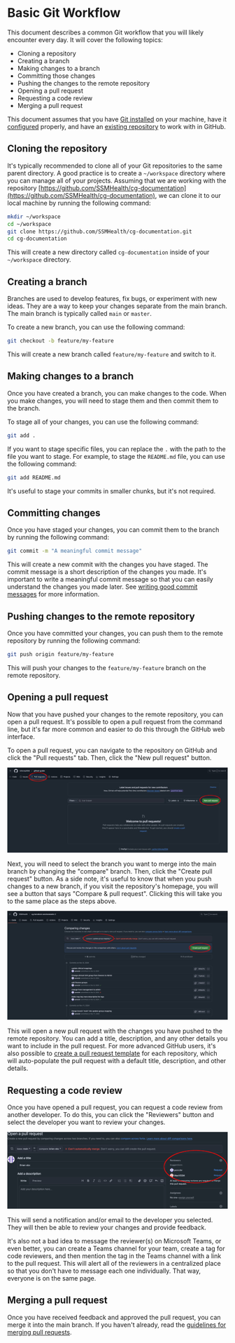 # Basic Git Workflow

This document describes a common Git workflow that you will likely encounter every day.  It will
cover the following topics:

- Cloning a repository
- Creating a branch
- Making changes to a branch
- Committing those changes
- Pushing the changes to the remote repository
- Opening a pull request
- Requesting a code review
- Merging a pull request

This document assumes that you have [Git installed](installing-git.md) on your machine, have it
[configured](configuring-git.md) properly, and have an
[existing repository](../using-github/creating-a-repository.md) to work with in GitHub.

## Cloning the repository

It's typically recommended to clone all of your Git repositories to the same parent directory.  A
good practice is to create a `~/workspace` directory where you can manage all of your projects.
Assuming that we are working with the repository
[https://github.com/SSMHealth/cg-documentation](https://github.com/SSMHealth/cg-documentation),
we can clone it to our local machine by running the following command:

```bash
mkdir ~/workspace
cd ~/workspace
git clone https://github.com/SSMHealth/cg-documentation.git
cd cg-documentation
```

This will create a new directory called `cg-documentation` inside of your `~/workspace` directory.

## Creating a branch

Branches are used to develop features, fix bugs, or experiment with new ideas.  They are a way to
keep your changes separate from the main branch.  The main branch is typically called `main` or
`master`.

To create a new branch, you can use the following command:

```bash
git checkout -b feature/my-feature
```

This will create a new branch called `feature/my-feature` and switch to it.

## Making changes to a branch

Once you have created a branch, you can make changes to the code.  When you make changes, you will
need to stage them and then commit them to the branch.

To stage all of your changes, you can use the following command:

```bash
git add .
```

If you want to stage specific files, you can replace the `.` with the path to the file you want to
stage.  For example, to stage the `README.md` file, you can use the following command:

```bash
git add README.md
```

It's useful to stage your commits in smaller chunks, but it's not required.

## Committing changes

Once you have staged your changes, you can commit them to the branch by running the following
command:

```bash
git commit -m "A meaningful commit message"
```

This will create a new commit with the changes you have staged.  The commit message is a short
description of the changes you made.  It's important to write a meaningful commit message so that
you can easily understand the changes you made later.  See [writing good commit messages](https://www.conventionalcommits.org/en/v1.0.0/#summary)
for more information.

## Pushing changes to the remote repository

Once you have committed your changes, you can push them to the remote repository by running the
following command:

```bash
git push origin feature/my-feature
```

This will push your changes to the `feature/my-feature` branch on the remote repository.

## Opening a pull request

Now that you have pushed your changes to the remote repository, you can open a pull request.  It's
possible to open a pull request from the command line, but it's far more common and easier to do
this through the GitHub web interface.

To open a pull request, you can navigate to the repository on GitHub and click the "Pull requests"
tab.  Then, click the "New pull request" button.

![Opening a pull request](./img/opening-a-pull-request-1.jpg)

Next, you will need to select the branch you want to merge into the main branch by changing the
"compare" branch.  Then, click the "Create pull request" button.  As a side note, it's useful to
know that when you push changes to a new branch, if you visit the repository's homepage, you will
see a button that says "Compare & pull request".  Clicking this will take you to the same place as
the steps above.

![Opening a pull request comparing changes](./img/opening-a-pull-request-2.jpg)

This will open a new pull request with the changes you have pushed to the remote repository.  You
can add a title, description, and any other details you want to include in the pull request.  For
more advanced GitHub users, it's also possible to
[create a pull request template](https://docs.github.com/en/communities/using-templates-to-encourage-useful-issues-and-pull-requests/creating-a-pull-request-template-for-your-repository)
for each repository, which will auto-populate the pull request with a default title, description,
and other details.

## Requesting a code review

Once you have opened a pull request, you can request a code review from another developer.  To do
this, you can click the "Reviewers" button and select the developer you want to review your changes.

![Requesting a code review](./img/requesting-reviewers.jpg)

This will send a notification and/or email to the developer you selected.  They will then be able
to review your changes and provide feedback.

It's also not a bad idea to message the reviewer(s) on Microsoft Teams, or even better, you can
create a Teams channel for your team, create a tag for code
reviewers, and then mention the tag in the Teams channel with a link to the pull request.  This will
alert all of the reviewers in a centralized place so that you don't have to message each one
individually.  That way, everyone is on the same page.

## Merging a pull request

Once you have received feedback and approved the pull request, you can merge it into the main branch.
If you haven't already, read the [guidelines for merging pull requests](./pr-merging-guidelines.md).
